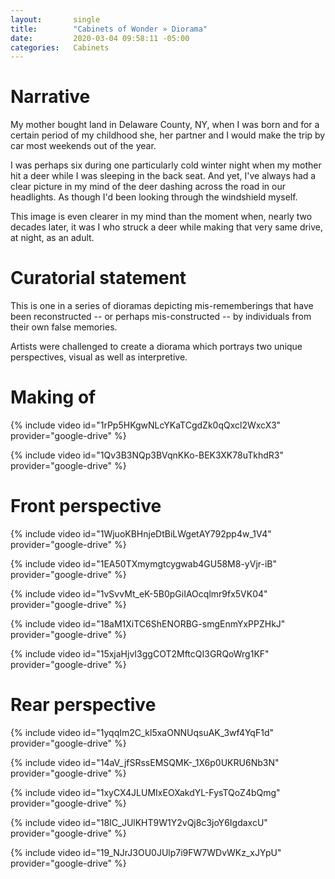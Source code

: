 ```yaml
---
layout:       single
title:        "Cabinets of Wonder » Diorama"
date:         2020-03-04 09:58:11 -05:00
categories:   Cabinets
---
```


# Narrative

My mother bought land in Delaware County, NY, when I was born and for a certain period of my childhood she, her partner and I would make the trip by car most weekends out of the year.

I was perhaps six during one particularly cold winter night when my mother hit a deer while I was sleeping in the back seat. And yet, I've always had a clear picture in my mind of the deer dashing across the road in our headlights. As though I'd been looking through the windshield myself.

This image is even clearer in my mind than the moment when, nearly two decades later, it was I who struck a deer while making that very same drive, at night, as an adult.

# Curatorial statement

This is one in a series of dioramas depicting mis-rememberings that have been reconstructed -- or perhaps mis-constructed -- by individuals from their own false memories.

Artists were challenged to create a diorama which portrays two unique perspectives, visual as well as interpretive.

# Making of

{% include video id="1rPp5HKgwNLcYKaTCgdZk0qQxcl2WxcX3" provider="google-drive" %}

{% include video id="1Qv3B3NQp3BVqnKKo-BEK3XK78uTkhdR3" provider="google-drive" %}

# Front perspective

{% include video id="1WjuoKBHnjeDtBiLWgetAY792pp4w_1V4" provider="google-drive" %}

{% include video id="1EA50TXmymgtcygwab4GU58M8-yVjr-iB" provider="google-drive" %}

{% include video id="1vSvvMt_eK-5B0pGiIAOcqlmr9fx5VK04" provider="google-drive" %}

{% include video id="18aM1XiTC6ShENORBG-smgEnmYxPPZHkJ" provider="google-drive" %}

{% include video id="15xjaHjvI3ggCOT2MftcQI3GRQoWrg1KF" provider="google-drive" %}

# Rear perspective

{% include video id="1yqqIm2C_kl5xaONNUqsuAK_3wf4YqF1d" provider="google-drive" %}

{% include video id="14aV_jfSRssEMSQMK-_1X6p0UKRU6Nb3N" provider="google-drive" %}

{% include video id="1xyCX4JLUMIxEOXakdYL-FysTQoZ4bQmg" provider="google-drive" %}

{% include video id="18IC_JUlKHT9W1Y2vQj8c3joY6IgdaxcU" provider="google-drive" %}

{% include video id="19_NJrJ3OU0JUlp7i9FW7WDvWKz_xJYpU" provider="google-drive" %}